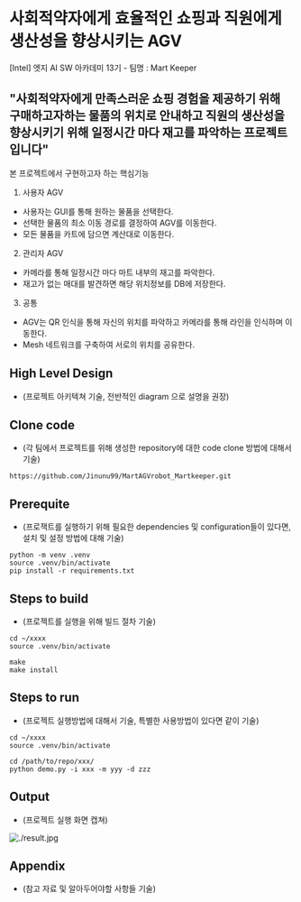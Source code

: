 # 사회적약자에게 효율적인 쇼핑과 직원에게 생산성을 향상시키는 AGV
[Intel] 엣지 AI SW 아카데미 13기 - 팀명 : Mart Keeper

## "사회적약자에게 만족스러운 쇼핑 경험을 제공하기 위해 구매하고자하는 물품의 위치로 안내하고 직원의 생산성을 향상시키기 위해  일정시간 마다 재고를 파악하는 프로젝트입니다"

본 프로젝트에서 구현하고자 하는 핵심기능
1. 사용자 AGV
  * 사용자는 GUI를 통해 원하는 물품을 선택한다.
  * 선택한 물품의 최소 이동 경로를 결정하여 AGV를 이동한다.
  * 모든 물품을 카트에 담으면 계산대로 이동한다.

2. 관리자 AGV
  * 카메라를 통해 일정시간 마다 마트 내부의 재고를 파악한다.
  * 재고가 없는 매대를 발견하면 해당 위치정보를 DB에 저장한다.

3. 공통
  * AGV는 QR 인식을 통해 자신의 위치를 파악하고 카메라를 통해 라인을 인식하며 이동한다.
  * Mesh 네트워크를 구축하여 서로의 위치를 공유한다.

## High Level Design

* (프로젝트 아키텍쳐 기술, 전반적인 diagram 으로 설명을 권장)

## Clone code

* (각 팀에서 프로젝트를 위해 생성한 repository에 대한 code clone 방법에 대해서 기술)

```shell
https://github.com/Jinunu99/MartAGVrobot_Martkeeper.git
```

## Prerequite

* (프로잭트를 실행하기 위해 필요한 dependencies 및 configuration들이 있다면, 설치 및 설정 방법에 대해 기술)

```shell
python -m venv .venv
source .venv/bin/activate
pip install -r requirements.txt
```

## Steps to build

* (프로젝트를 실행을 위해 빌드 절차 기술)

```shell
cd ~/xxxx
source .venv/bin/activate

make
make install
```

## Steps to run

* (프로젝트 실행방법에 대해서 기술, 특별한 사용방법이 있다면 같이 기술)

```shell
cd ~/xxxx
source .venv/bin/activate

cd /path/to/repo/xxx/
python demo.py -i xxx -m yyy -d zzz
```

## Output

* (프로젝트 실행 화면 캡쳐)

![./result.jpg](./result.jpg)

## Appendix

* (참고 자료 및 알아두어야할 사항들 기술)
